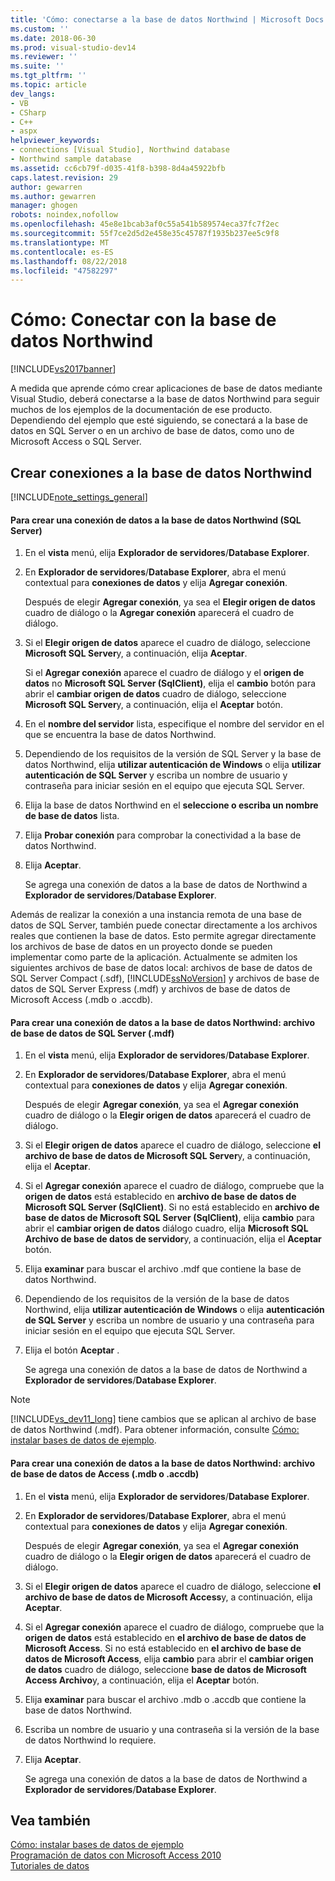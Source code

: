 ```yaml
---
title: 'Cómo: conectarse a la base de datos Northwind | Microsoft Docs'
ms.custom: ''
ms.date: 2018-06-30
ms.prod: visual-studio-dev14
ms.reviewer: ''
ms.suite: ''
ms.tgt_pltfrm: ''
ms.topic: article
dev_langs:
- VB
- CSharp
- C++
- aspx
helpviewer_keywords:
- connections [Visual Studio], Northwind database
- Northwind sample database
ms.assetid: cc6cb79f-d035-41f8-b398-8d4a45922bfb
caps.latest.revision: 29
author: gewarren
ms.author: gewarren
manager: ghogen
robots: noindex,nofollow
ms.openlocfilehash: 45e8e1bcab3af0c55a541b589574eca37fc7f2ec
ms.sourcegitcommit: 55f7ce2d5d2e458e35c45787f1935b237ee5c9f8
ms.translationtype: MT
ms.contentlocale: es-ES
ms.lasthandoff: 08/22/2018
ms.locfileid: "47582297"
---
```

# <a name="how-to-connect-to-the-northwind-database"></a>Cómo: Conectar con la base de datos Northwind
[!INCLUDE[vs2017banner](../includes/vs2017banner.md)]

A medida que aprende cómo crear aplicaciones de base de datos mediante Visual Studio, deberá conectarse a la base de datos Northwind para seguir muchos de los ejemplos de la documentación de ese producto. Dependiendo del ejemplo que esté siguiendo, se conectará a la base de datos en SQL Server o en un archivo de base de datos, como uno de Microsoft Access o SQL Server.  
  
## <a name="creating-data-connections-to-the-northwind-database"></a>Crear conexiones a la base de datos Northwind  
 [!INCLUDE[note_settings_general](../includes/note-settings-general-md.md)]  
  
#### <a name="to-create-a-data-connection-to-the-northwind-database-sql-server"></a>Para crear una conexión de datos a la base de datos Northwind (SQL Server)  
  
1.  En el **vista** menú, elija **Explorador de servidores**/**Database Explorer**.  
  
2.  En **Explorador de servidores**/**Database Explorer**, abra el menú contextual para **conexiones de datos** y elija **Agregar conexión**.  
  
     Después de elegir **Agregar conexión**, ya sea el **Elegir origen de datos** cuadro de diálogo o la **Agregar conexión** aparecerá el cuadro de diálogo.  
  
3.  Si el **Elegir origen de datos** aparece el cuadro de diálogo, seleccione **Microsoft SQL Server**y, a continuación, elija **Aceptar**.  
  
     Si el **Agregar conexión** aparece el cuadro de diálogo y el **origen de datos** no **Microsoft SQL Server (SqlClient)**, elija el **cambio** botón para abrir el **cambiar origen de datos** cuadro de diálogo, seleccione **Microsoft SQL Server**y, a continuación, elija el **Aceptar** botón.  
  
4.  En el **nombre del servidor** lista, especifique el nombre del servidor en el que se encuentra la base de datos Northwind.  
  
5.  Dependiendo de los requisitos de la versión de SQL Server y la base de datos Northwind, elija **utilizar autenticación de Windows** o elija **utilizar autenticación de SQL Server** y escriba un nombre de usuario y contraseña para iniciar sesión en el equipo que ejecuta SQL Server.  
  
6.  Elija la base de datos Northwind en el **seleccione o escriba un nombre de base de datos** lista.  
  
7.  Elija **Probar conexión** para comprobar la conectividad a la base de datos Northwind.  
  
8.  Elija **Aceptar**.  
  
     Se agrega una conexión de datos a la base de datos de Northwind a **Explorador de servidores**/**Database Explorer**.  
  
 Además de realizar la conexión a una instancia remota de una base de datos de SQL Server, también puede conectar directamente a los archivos reales que contienen la base de datos. Esto permite agregar directamente los archivos de base de datos en un proyecto donde se pueden implementar como parte de la aplicación. Actualmente se admiten los siguientes archivos de base de datos local: archivos de base de datos de SQL Server Compact (.sdf), [!INCLUDE[ssNoVersion](../includes/ssnoversion-md.md)] y archivos de base de datos de SQL Server Express (.mdf) y archivos de base de datos de Microsoft Access (.mdb o .accdb).  
  
#### <a name="to-create-a-data-connection-to-the-northwind-databasesql-server-database-file-mdf"></a>Para crear una conexión de datos a la base de datos Northwind: archivo de base de datos de SQL Server (.mdf)  
  
1.  En el **vista** menú, elija **Explorador de servidores**/**Database Explorer**.  
  
2.  En **Explorador de servidores**/**Database Explorer**, abra el menú contextual para **conexiones de datos** y elija **Agregar conexión**.  
  
     Después de elegir **Agregar conexión**, ya sea el **Agregar conexión** cuadro de diálogo o la **Elegir origen de datos** aparecerá el cuadro de diálogo.  
  
3.  Si el **Elegir origen de datos** aparece el cuadro de diálogo, seleccione **el archivo de base de datos de Microsoft SQL Server**y, a continuación, elija el **Aceptar**.  
  
4.  Si el **Agregar conexión** aparece el cuadro de diálogo, compruebe que la **origen de datos** está establecido en **archivo de base de datos de Microsoft SQL Server (SqlClient)**. Si no está establecido en **archivo de base de datos de Microsoft SQL Server (SqlClient)**, elija **cambio** para abrir el **cambiar origen de datos** diálogo cuadro, elija **Microsoft SQL Archivo de base de datos de servidor**y, a continuación, elija el **Aceptar** botón.  
  
5.  Elija **examinar** para buscar el archivo .mdf que contiene la base de datos Northwind.  
  
6.  Dependiendo de los requisitos de la versión de la base de datos Northwind, elija **utilizar autenticación de Windows** o elija **autenticación de SQL Server** y escriba un nombre de usuario y una contraseña para iniciar sesión en el equipo que ejecuta SQL Server.  
  
7.  Elija el botón **Aceptar** .  
  
     Se agrega una conexión de datos a la base de datos de Northwind a **Explorador de servidores**/**Database Explorer**.  
  
> [!NOTE]
>  [!INCLUDE[vs_dev11_long](../includes/vs-dev11-long-md.md)] tiene cambios que se aplican al archivo de base de datos Northwind (.mdf). Para obtener información, consulte [Cómo: instalar bases de datos de ejemplo](../data-tools/how-to-install-sample-databases.md).  
  
#### <a name="to-create-a-data-connection-to-the-northwind-databaseaccess-database-file-mdb-or-accdb"></a>Para crear una conexión de datos a la base de datos Northwind: archivo de base de datos de Access (.mdb o .accdb)  
  
1.  En el **vista** menú, elija **Explorador de servidores**/**Database Explorer**.  
  
2.  En **Explorador de servidores**/**Database Explorer**, abra el menú contextual para **conexiones de datos** y elija **Agregar conexión**.  
  
     Después de elegir **Agregar conexión**, ya sea el **Agregar conexión** cuadro de diálogo o la **Elegir origen de datos** aparecerá el cuadro de diálogo.  
  
3.  Si el **Elegir origen de datos** aparece el cuadro de diálogo, seleccione **el archivo de base de datos de Microsoft Access**y, a continuación, elija **Aceptar**.  
  
4.  Si el **Agregar conexión** aparece el cuadro de diálogo, compruebe que la **origen de datos** está establecido en **el archivo de base de datos de Microsoft Access**. Si no está establecido en **el archivo de base de datos de Microsoft Access**, elija **cambio** para abrir el **cambiar origen de datos** cuadro de diálogo, seleccione **base de datos de Microsoft Access Archivo**y, a continuación, elija el **Aceptar** botón.  
  
5.  Elija **examinar** para buscar el archivo .mdb o .accdb que contiene la base de datos Northwind.  
  
6.  Escriba un nombre de usuario y una contraseña si la versión de la base de datos Northwind lo requiere.  
  
7.  Elija **Aceptar**.  
  
     Se agrega una conexión de datos a la base de datos de Northwind a **Explorador de servidores**/**Database Explorer**.  
  
## <a name="see-also"></a>Vea también  
 [Cómo: instalar bases de datos de ejemplo](../data-tools/how-to-install-sample-databases.md)   
 [Programación de datos con Microsoft Access 2010](http://msdn.microsoft.com/library/office/ff965871.aspx)   
 [Tutoriales de datos](http://msdn.microsoft.com/library/15a88fb8-3bee-4962-914d-7a1f8bd40ec4)